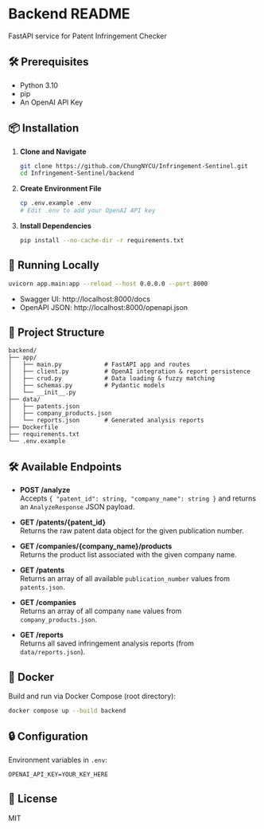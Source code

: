 # Backend README

FastAPI service for Patent Infringement Checker

## 🛠 Prerequisites

- Python 3.10
- pip
- An OpenAI API Key

## 📦 Installation

1. **Clone and Navigate**
   ```bash
   git clone https://github.com/ChungNYCU/Infringement-Sentinel.git
   cd Infringement-Sentinel/backend
   ```

2. **Create Environment File**
   ```bash
   cp .env.example .env
   # Edit .env to add your OpenAI API key
   ```

3. **Install Dependencies**
   ```bash
   pip install --no-cache-dir -r requirements.txt
   ```

## 🚀 Running Locally

```bash
uvicorn app.main:app --reload --host 0.0.0.0 --port 8000
```

- Swagger UI: http://localhost:8000/docs
- OpenAPI JSON: http://localhost:8000/openapi.json

## 📁 Project Structure

```
backend/
├── app/
│   ├── main.py            # FastAPI app and routes
│   ├── client.py          # OpenAI integration & report persistence
│   ├── crud.py            # Data loading & fuzzy matching
│   ├── schemas.py         # Pydantic models
│   └── __init__.py
├── data/
│   ├── patents.json
│   ├── company_products.json
│   └── reports.json       # Generated analysis reports
├── Dockerfile
├── requirements.txt
└── .env.example
```

## 🛠️ Available Endpoints

- **POST /analyze**  
  Accepts `{ "patent_id": string, "company_name": string }` and returns an `AnalyzeResponse` JSON payload.

- **GET /patents/{patent_id}**  
  Returns the raw patent data object for the given publication number.

- **GET /companies/{company_name}/products**  
  Returns the product list associated with the given company name.

- **GET /patents**  
  Returns an array of all available `publication_number` values from `patents.json`.

- **GET /companies**  
  Returns an array of all company `name` values from `company_products.json`.

- **GET /reports**  
  Returns all saved infringement analysis reports (from `data/reports.json`).

## 🐳 Docker

Build and run via Docker Compose (root directory):
```bash
docker compose up --build backend
```

## 🔒 Configuration

Environment variables in `.env`:
```
OPENAI_API_KEY=YOUR_KEY_HERE
```

## 📖 License

MIT

